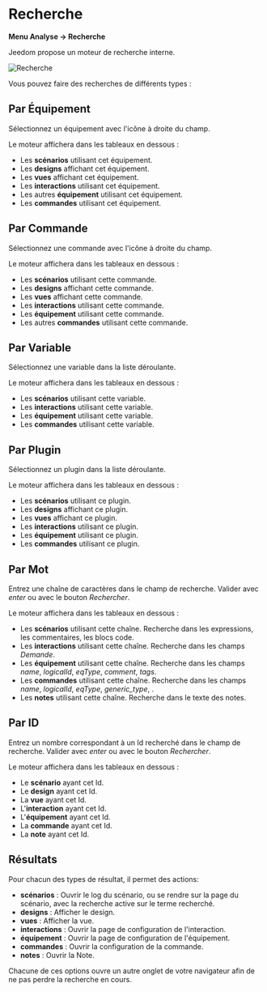 # Recherche

**Menu Analyse → Recherche**

Jeedom propose un moteur de recherche interne.

![Recherche](./images/search_intro.gif)

Vous pouvez faire des recherches de différents types :

## Par Équipement

Sélectionnez un équipement avec l'icône à droite du champ.

Le moteur affichera dans les tableaux en dessous :

- Les **scénarios** utilisant cet équipement.
- Les **designs** affichant cet équipement.
- Les **vues** affichant cet équipement.
- Les **interactions** utilisant cet équipement.
- Les autres **équipement** utilisant cet équipement.
- Les **commandes** utilisant cet équipement.

## Par Commande

Sélectionnez une commande avec l'icône à droite du champ.

Le moteur affichera dans les tableaux en dessous :

- Les **scénarios** utilisant cette commande.
- Les **designs** affichant cette commande.
- Les **vues** affichant cette commande.
- Les **interactions** utilisant cette commande.
- Les **équipement** utilisant cette commande.
- Les autres **commandes** utilisant cette commande.

## Par Variable

Sélectionnez une variable dans la liste déroulante.

Le moteur affichera dans les tableaux en dessous :

- Les **scénarios** utilisant cette variable.
- Les **interactions** utilisant cette variable.
- Les **équipement** utilisant cette variable.
- Les **commandes** utilisant cette variable.

## Par Plugin

Sélectionnez un plugin dans la liste déroulante.

Le moteur affichera dans les tableaux en dessous :

- Les **scénarios** utilisant ce plugin.
- Les **designs** affichant ce plugin.
- Les **vues** affichant ce plugin.
- Les **interactions** utilisant ce plugin.
- Les **équipement** utilisant ce plugin.
- Les **commandes** utilisant ce plugin.

## Par Mot

Entrez une chaîne de caractères dans le champ de recherche. Valider avec _enter_ ou avec le bouton _Rechercher_.

Le moteur affichera dans les tableaux en dessous :

- Les **scénarios** utilisant cette chaîne.
  Recherche dans les expressions, les commentaires, les blocs code.
- Les **interactions** utilisant cette chaîne.
  Recherche dans les champs _Demande_.
- Les **équipement** utilisant cette chaîne.
  Recherche dans les champs _name_, _logicalId_, _eqType_, _comment_, _tags_.
- Les **commandes** utilisant cette chaîne.
  Recherche dans les champs _name_, _logicalId_, _eqType_, _generic_type_, .
- Les **notes** utilisant cette chaîne.
  Recherche dans le texte des notes.

## Par ID

Entrez un nombre correspondant à un Id recherché dans le champ de recherche. Valider avec _enter_ ou avec le bouton _Rechercher_.

Le moteur affichera dans les tableaux en dessous :

- Le **scénario** ayant cet Id.
- Le **design** ayant cet Id.
- La **vue** ayant cet Id.
- L'**interaction** ayant cet Id.
- L'**équipement** ayant cet Id.
- La **commande** ayant cet Id.
- La **note** ayant cet Id.

## Résultats

Pour chacun des types de résultat, il permet des actions:

- **scénarios** : Ouvrir le log du scénario, ou se rendre sur la page du scénario, avec la recherche active sur le terme recherché.
- **designs** : Afficher le design.
- **vues** : Afficher la vue.
- **interactions** : Ouvrir la page de configuration de l'interaction.
- **équipement** : Ouvrir la page de configuration de l'équipement.
- **commandes** : Ouvrir la configuration de la commande.
- **notes** : Ouvrir la Note.

Chacune de ces options ouvre un autre onglet de votre navigateur afin de ne pas perdre la recherche en cours.
